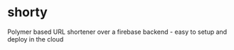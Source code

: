 # shorty
Polymer based URL shortener over a firebase backend - easy to setup and deploy in the cloud
